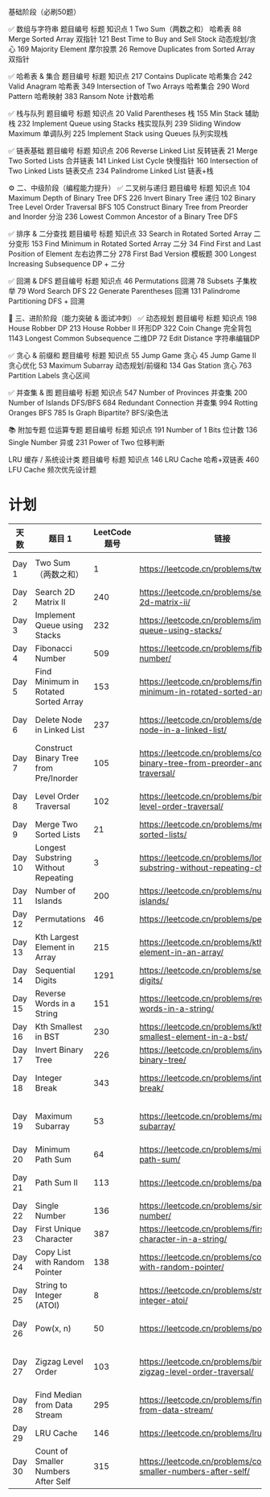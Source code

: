 基础阶段（必刷50题）

✅ 数组与字符串
题目编号	标题	知识点
1	Two Sum（两数之和）	哈希表
88	Merge Sorted Array	双指针
121	Best Time to Buy and Sell Stock	动态规划/贪心
169	Majority Element	摩尔投票
26	Remove Duplicates from Sorted Array	双指针

✅ 哈希表 & 集合
题目编号	标题	知识点
217	Contains Duplicate	哈希集合
242	Valid Anagram	哈希表
349	Intersection of Two Arrays	哈希集合
290	Word Pattern	哈希映射
383	Ransom Note	计数哈希

✅ 栈与队列
题目编号	标题	知识点
20	Valid Parentheses	栈
155	Min Stack	辅助栈
232	Implement Queue using Stacks	栈实现队列
239	Sliding Window Maximum	单调队列
225	Implement Stack using Queues	队列实现栈

✅ 链表基础
题目编号	标题	知识点
206	Reverse Linked List	反转链表
21	Merge Two Sorted Lists	合并链表
141	Linked List Cycle	快慢指针
160	Intersection of Two Linked Lists	链表交点
234	Palindrome Linked List	链表+栈

⚙️ 二、中级阶段（编程能力提升）
✅ 二叉树与递归
题目编号	标题	知识点
104	Maximum Depth of Binary Tree	DFS
226	Invert Binary Tree	递归
102	Binary Tree Level Order Traversal	BFS
105	Construct Binary Tree from Preorder and Inorder	分治
236	Lowest Common Ancestor of a Binary Tree	DFS

✅ 排序 & 二分查找
题目编号	标题	知识点
33	Search in Rotated Sorted Array	二分变形
153	Find Minimum in Rotated Sorted Array	二分
34	Find First and Last Position of Element	左右边界二分
278	First Bad Version	模板题
300	Longest Increasing Subsequence	DP + 二分

✅ 回溯 & DFS
题目编号	标题	知识点
46	Permutations	回溯
78	Subsets	子集枚举
79	Word Search	DFS
22	Generate Parentheses	回溯
131	Palindrome Partitioning	DFS + 回溯

🚀 三、进阶阶段（能力突破 & 面试冲刺）
✅ 动态规划
题目编号	标题	知识点
198	House Robber	DP
213	House Robber II	环形DP
322	Coin Change	完全背包
1143	Longest Common Subsequence	二维DP
72	Edit Distance	字符串编辑DP

✅ 贪心 & 前缀和
题目编号	标题	知识点
55	Jump Game	贪心
45	Jump Game II	贪心优化
53	Maximum Subarray	动态规划/前缀和
134	Gas Station	贪心
763	Partition Labels	贪心区间

✅ 并查集 & 图
题目编号	标题	知识点
547	Number of Provinces	并查集
200	Number of Islands	DFS/BFS
684	Redundant Connection	并查集
994	Rotting Oranges	BFS
785	Is Graph Bipartite?	BFS/染色法

📚 附加专题
位运算专题
题目编号	标题	知识点
191	Number of 1 Bits	位计数
136	Single Number	异或
231	Power of Two	位移判断

LRU 缓存 / 系统设计类
题目编号	标题	知识点
146	LRU Cache	哈希+双链表
460	LFU Cache	频次优先设计题

# 计划
| 天数  | 题目 1 | LeetCode 题号 | 链接 | 题目 2 | LeetCode 题号 | 链接 |
|-------|--------|----------------|------|--------|----------------|------|
| Day 1 | Two Sum（两数之和） | 1 | https://leetcode.cn/problems/two-sum/ | Reverse Words in a String | 151 | https://leetcode.cn/problems/reverse-words-in-a-string/ |
| Day 2 | Search 2D Matrix II | 240 | https://leetcode.cn/problems/search-a-2d-matrix-ii/ | Reverse Linked List | 206 | https://leetcode.cn/problems/reverse-linked-list/ |
| Day 3 | Implement Queue using Stacks | 232 | https://leetcode.cn/problems/implement-queue-using-stacks/ | Min Stack | 155 | https://leetcode.cn/problems/min-stack/ |
| Day 4 | Fibonacci Number | 509 | https://leetcode.cn/problems/fibonacci-number/ | Climbing Stairs | 70 | https://leetcode.cn/problems/climbing-stairs/ |
| Day 5 | Find Minimum in Rotated Sorted Array | 153 | https://leetcode.cn/problems/find-minimum-in-rotated-sorted-array/ | Number of 1 Bits | 191 | https://leetcode.cn/problems/number-of-1-bits/ |
| Day 6 | Delete Node in Linked List | 237 | https://leetcode.cn/problems/delete-node-in-a-linked-list/ | Remove N-th Node From End | 19 | https://leetcode.cn/problems/remove-nth-node-from-end-of-list/ |
| Day 7 | Construct Binary Tree from Pre/Inorder | 105 | https://leetcode.cn/problems/construct-binary-tree-from-preorder-and-inorder-traversal/ | Symmetric Tree | 101 | https://leetcode.cn/problems/symmetric-tree/ |
| Day 8 | Level Order Traversal | 102 | https://leetcode.cn/problems/binary-tree-level-order-traversal/ | Maximum Depth of Binary Tree | 104 | https://leetcode.cn/problems/maximum-depth-of-binary-tree/ |
| Day 9 | Merge Two Sorted Lists | 21 | https://leetcode.cn/problems/merge-two-sorted-lists/ | Linked List Cycle | 141 | https://leetcode.cn/problems/linked-list-cycle/ |
| Day 10 | Longest Substring Without Repeating | 3 | https://leetcode.cn/problems/longest-substring-without-repeating-characters/ | Sliding Window Maximum | 239 | https://leetcode.cn/problems/sliding-window-maximum/ |
| Day 11 | Number of Islands | 200 | https://leetcode.cn/problems/number-of-islands/ | Word Search | 79 | https://leetcode.cn/problems/word-search/ |
| Day 12 | Permutations | 46 | https://leetcode.cn/problems/permutations/ | Majority Element | 169 | https://leetcode.cn/problems/majority-element/ |
| Day 13 | Kth Largest Element in Array | 215 | https://leetcode.cn/problems/kth-largest-element-in-an-array/ | Two Sum II (sorted) | 167 | https://leetcode.cn/problems/two-sum-ii-input-array-is-sorted/ |
| Day 14 | Sequential Digits | 1291 | https://leetcode.cn/problems/sequential-digits/ | Rotate String | 796 | https://leetcode.cn/problems/rotate-string/ |
| Day 15 | Reverse Words in a String | 151 | https://leetcode.cn/problems/reverse-words-in-a-string/ | Circular Game Winner | 1823 | https://leetcode.cn/problems/find-the-winner-of-the-circular-game/ |
| Day 16 | Kth Smallest in BST | 230 | https://leetcode.cn/problems/kth-smallest-element-in-a-bst/ | Balanced Binary Tree | 110 | https://leetcode.cn/problems/balanced-binary-tree/ |
| Day 17 | Invert Binary Tree | 226 | https://leetcode.cn/problems/invert-binary-tree/ | Path Sum | 112 | https://leetcode.cn/problems/path-sum/ |
| Day 18 | Integer Break | 343 | https://leetcode.cn/problems/integer-break/ | Best Time to Buy and Sell Stock | 121 | https://leetcode.cn/problems/best-time-to-buy-and-sell-stock/ |
| Day 19 | Maximum Subarray | 53 | https://leetcode.cn/problems/maximum-subarray/ | Longest Substring Without Repeat | 3 | https://leetcode.cn/problems/longest-substring-without-repeating-characters/ |
| Day 20 | Minimum Path Sum | 64 | https://leetcode.cn/problems/minimum-path-sum/ | Unique Paths | 62 | https://leetcode.cn/problems/unique-paths/ |
| Day 21 | Path Sum II | 113 | https://leetcode.cn/problems/path-sum-ii/ | Subtree of Another Tree | 572 | https://leetcode.cn/problems/subtree-of-another-tree/ |
| Day 22 | Single Number | 136 | https://leetcode.cn/problems/single-number/ | Single Number III | 260 | https://leetcode.cn/problems/single-number-iii/ |
| Day 23 | First Unique Character | 387 | https://leetcode.cn/problems/first-unique-character-in-a-string/ | Missing Number | 268 | https://leetcode.cn/problems/missing-number/ |
| Day 24 | Copy List with Random Pointer | 138 | https://leetcode.cn/problems/copy-list-with-random-pointer/ | Intersection of Two Linked Lists | 160 | https://leetcode.cn/problems/intersection-of-two-linked-lists/ |
| Day 25 | String to Integer (ATOI) | 8 | https://leetcode.cn/problems/string-to-integer-atoi/ | Sum of Two Integers | 371 | https://leetcode.cn/problems/sum-of-two-integers/ |
| Day 26 | Pow(x, n) | 50 | https://leetcode.cn/problems/powx-n/ | Product of Array Except Self | 238 | https://leetcode.cn/problems/product-of-array-except-self/ |
| Day 27 | Zigzag Level Order | 103 | https://leetcode.cn/problems/binary-tree-zigzag-level-order-traversal/ | Lowest Common Ancestor of Binary Tree | 236 | https://leetcode.cn/problems/lowest-common-ancestor-of-a-binary-tree/ |
| Day 28 | Find Median from Data Stream | 295 | https://leetcode.cn/problems/find-median-from-data-stream/ | Sliding Window Median | 480 | https://leetcode.cn/problems/sliding-window-median/ |
| Day 29 | LRU Cache | 146 | https://leetcode.cn/problems/lru-cache/ | LFU Cache | 460 | https://leetcode.cn/problems/lfu-cache/ |
| Day 30 | Count of Smaller Numbers After Self | 315 | https://leetcode.cn/problems/count-of-smaller-numbers-after-self/ | Nth Digit | 400 | https://leetcode.cn/problems/nth-digit/ |
